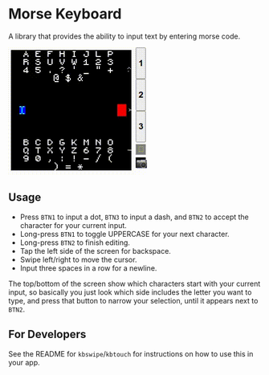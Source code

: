 # Morse Keyboard

A library that provides the ability to input text by entering morse code.

![demo](demo.gif)

## Usage


* Press `BTN1` to input a dot, `BTN3` to input a dash, and `BTN2` to accept the
character for your current input.
* Long-press `BTN1` to toggle UPPERCASE for your next character.
* Long-press `BTN2` to finish editing.
* Tap the left side of the screen for backspace.
* Swipe left/right to move the cursor.
* Input three spaces in a row for a newline.

The top/bottom of the screen show which characters start with your current input,
so basically you just look which side includes the letter you want to type, and 
press that button to narrow your selection, until it appears next to `BTN2`.


## For Developers

See the README for `kbswipe`/`kbtouch` for instructions on how to use this in your app.